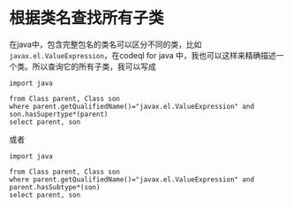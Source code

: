 # 根据类名查找所有子类

在java中，包含完整包名的类名可以区分不同的类，比如`javax.el.ValueExpression`，在codeql for java 中，我也可以这样来精确描述一个类。所以查询它的所有子类，我可以写成
```
import java

from Class parent, Class son
where parent.getQualifiedName()="javax.el.ValueExpression" and
son.hasSupertype*(parent)
select parent, son
```
或者
```
import java

from Class parent, Class son
where parent.getQualifiedName()="javax.el.ValueExpression" and
parent.hasSubtype*(son)
select parent, son
```
